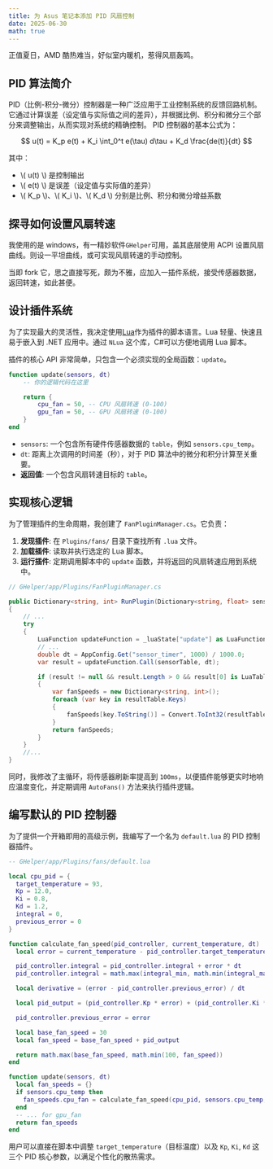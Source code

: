 ```yaml
---
title: 为 Asus 笔记本添加 PID 风扇控制
date: 2025-06-30
math: true
---
```


正值夏日，AMD 酷热难当，好似室内暖机，惹得风扇轰鸣。

## PID 算法简介

PID（比例-积分-微分）控制器是一种广泛应用于工业控制系统的反馈回路机制。<!--more-->它通过计算误差（设定值与实际值之间的差异），并根据比例、积分和微分三个部分来调整输出，从而实现对系统的精确控制。
PID 控制器的基本公式为：

$$
u(t) = K_p e(t) + K_i \int_0^t e(\tau) d\tau + K_d \frac{de(t)}{dt}
$$

其中：

- \\( u(t) \\) 是控制输出
- \\( e(t) \\) 是误差（设定值与实际值的差异）
- \\( K_p \\)、\\( K_i \\)、\\( K_d \\) 分别是比例、积分和微分增益系数

## 探寻如何设置风扇转速

我使用的是 windows，有一精妙软件`GHelper`可用，盖其底层使用 ACPI 设置风扇曲线。则设一平坦曲线，或可实现风扇转速的手动控制。

当即 fork 它，思之直接写死，颇为不雅，应加入一插件系统，接受传感器数据，返回转速，如此甚便。

## 设计插件系统

为了实现最大的灵活性，我决定使用[Lua](https://www.lua.org/)作为插件的脚本语言。Lua 轻量、快速且易于嵌入到 .NET 应用中。通过 `NLua` 这个库，C#可以方便地调用 Lua 脚本。

插件的核心 API 非常简单，只包含一个必须实现的全局函数：`update`。

```lua
function update(sensors, dt)
    -- 你的逻辑代码在这里

    return {
        cpu_fan = 50, -- CPU 风扇转速 (0-100)
        gpu_fan = 50, -- GPU 风扇转速 (0-100)
    }
end
```

- `sensors`: 一个包含所有硬件传感器数据的 `table`，例如 `sensors.cpu_temp`。
- `dt`: 距离上次调用的时间差（秒），对于 PID 算法中的微分和积分计算至关重要。
- **返回值**: 一个包含风扇转速目标的 `table`。

## 实现核心逻辑

为了管理插件的生命周期，我创建了 `FanPluginManager.cs`。它负责：

1.  **发现插件**: 在 `Plugins/fans/` 目录下查找所有 `.lua` 文件。
2.  **加载插件**: 读取并执行选定的 Lua 脚本。
3.  **运行插件**: 定期调用脚本中的 `update` 函数，并将返回的风扇转速应用到系统中。

```csharp
// GHelper/app/Plugins/FanPluginManager.cs

public Dictionary<string, int> RunPlugin(Dictionary<string, float> sensorData)
{
    // ...
    try
    {
        LuaFunction updateFunction = _luaState["update"] as LuaFunction;
        // ...
        double dt = AppConfig.Get("sensor_timer", 1000) / 1000.0;
        var result = updateFunction.Call(sensorTable, dt);

        if (result != null && result.Length > 0 && result[0] is LuaTable resultTable)
        {
            var fanSpeeds = new Dictionary<string, int>();
            foreach (var key in resultTable.Keys)
            {
                fanSpeeds[key.ToString()] = Convert.ToInt32(resultTable[key]);
            }
            return fanSpeeds;
        }
    }
    //...
}
```

同时，我修改了主循环，将传感器刷新率提高到 `100ms`，以便插件能够更实时地响应温度变化，并定期调用 `AutoFans()` 方法来执行插件逻辑。

## 编写默认的 PID 控制器

为了提供一个开箱即用的高级示例，我编写了一个名为 `default.lua` 的 PID 控制器插件。

```lua
-- GHelper/app/Plugins/fans/default.lua

local cpu_pid = {
  target_temperature = 93,
  Kp = 12.0,
  Ki = 0.8,
  Kd = 1.2,
  integral = 0,
  previous_error = 0
}

function calculate_fan_speed(pid_controller, current_temperature, dt)
  local error = current_temperature - pid_controller.target_temperature

  pid_controller.integral = pid_controller.integral + error * dt
  pid_controller.integral = math.max(integral_min, math.min(integral_max, pid_controller.integral))

  local derivative = (error - pid_controller.previous_error) / dt

  local pid_output = (pid_controller.Kp * error) + (pid_controller.Ki * pid_controller.integral) + (pid_controller.Kd * derivative)

  pid_controller.previous_error = error

  local base_fan_speed = 30
  local fan_speed = base_fan_speed + pid_output

  return math.max(base_fan_speed, math.min(100, fan_speed))
end

function update(sensors, dt)
  local fan_speeds = {}
  if sensors.cpu_temp then
    fan_speeds.cpu_fan = calculate_fan_speed(cpu_pid, sensors.cpu_temp, dt)
  end
  -- ... for gpu_fan
  return fan_speeds
end
```

用户可以直接在脚本中调整 `target_temperature`（目标温度）以及 `Kp`, `Ki`, `Kd` 这三个 PID 核心参数，以满足个性化的散热需求。
